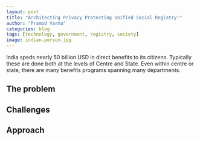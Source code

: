 ```yaml
---
layout: post
title: "Architecting Privacy Protecting Unified Social Registry!"
author: "Pramod Varma"
categories: blog
tags: [technology, government, registry, society]
image: indian-person.jpg
---
```


India speds nearly 50 billion USD in direct benefits to its citizens. Typically these are done both at the levels of Centre and State. Even within centre or state, there are many benefits programs spanning many departments.

## The problem


## Challenges


## Approach

